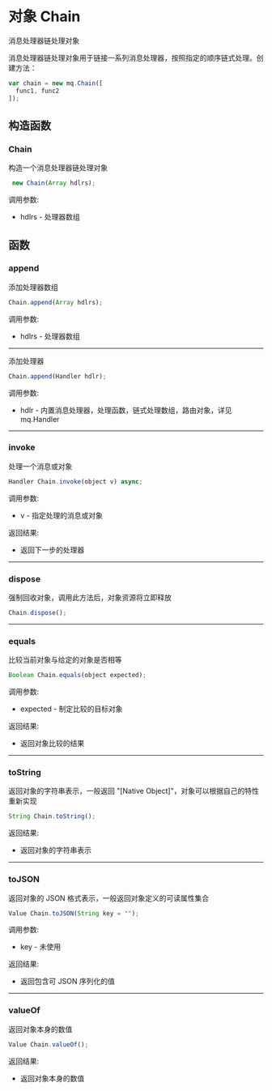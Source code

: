 # 对象 Chain
消息处理器链处理对象

消息处理器链处理对象用于链接一系列消息处理器，按照指定的顺序链式处理。创建方法：
```JavaScript
var chain = new mq.Chain([
  func1, func2
]);
```
## 构造函数
        
### Chain
构造一个消息处理器链处理对象
```JavaScript
 new Chain(Array hdlrs);
```

调用参数:
* hdlrs - 处理器数组

## 函数
        
### append
添加处理器数组
```JavaScript
Chain.append(Array hdlrs);
```

调用参数:
* hdlrs - 处理器数组

--------------------------
添加处理器
```JavaScript
Chain.append(Handler hdlr);
```

调用参数:
* hdlr - 内置消息处理器，处理函数，链式处理数组，路由对象，详见 mq.Handler

--------------------------
### invoke
处理一个消息或对象
```JavaScript
Handler Chain.invoke(object v) async;
```

调用参数:
* v - 指定处理的消息或对象

返回结果:
* 返回下一步的处理器

--------------------------
### dispose
强制回收对象，调用此方法后，对象资源将立即释放
```JavaScript
Chain.dispose();
```

--------------------------
### equals
比较当前对象与给定的对象是否相等
```JavaScript
Boolean Chain.equals(object expected);
```

调用参数:
* expected - 制定比较的目标对象

返回结果:
* 返回对象比较的结果

--------------------------
### toString
返回对象的字符串表示，一般返回 "[Native Object]"，对象可以根据自己的特性重新实现
```JavaScript
String Chain.toString();
```

返回结果:
* 返回对象的字符串表示

--------------------------
### toJSON
返回对象的 JSON 格式表示，一般返回对象定义的可读属性集合
```JavaScript
Value Chain.toJSON(String key = "");
```

调用参数:
* key - 未使用

返回结果:
* 返回包含可 JSON 序列化的值

--------------------------
### valueOf
返回对象本身的数值
```JavaScript
Value Chain.valueOf();
```

返回结果:
* 返回对象本身的数值

